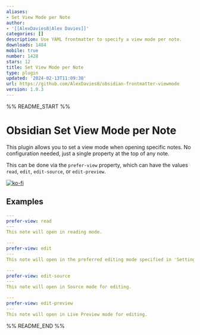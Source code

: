 ```yaml
---
aliases:
- Set View Mode per Note
author:
- '[[AlexDavies8|Alex Davies]]'
categories: []
description: Use YAML frontmatter to specify a view mode per note.
downloads: 1484
mobile: true
number: 1428
stars: 12
title: Set View Mode per Note
type: plugin
updated: '2024-02-13T11:09:38'
url: https://github.com/AlexDavies8/obsidian-frontmatter-viewmode
version: 1.0.3
---
```


%% README_START %%

# Obsidian Set View Mode per Note

This plugin allows you to set a view mode when opening specific notes. No configuration needed, just a single property at the top of any note.

This can be done via the `prefer-view` property, which can have the values `read`, `edit`, `edit-source`, or `edit-preview`.

[![ko-fi](https://ko-fi.com/img/githubbutton_sm.svg)](https://ko-fi.com/A0A8U5GAJ)

## Examples

```yaml
---
prefer-view: read
---
This note will open in reading mode.
```

```yaml
---
prefer-view: edit
---
This note will open in the preferred editing mode specified in 'Settings > Editor > Default editing mode'.
```

```yaml
---
prefer-view: edit-source
---
This note will open in Source mode for editing.
```

```yaml
---
prefer-view: edit-preview
---
This note will open in Live Preview mode for editing.
```

%% README_END %%